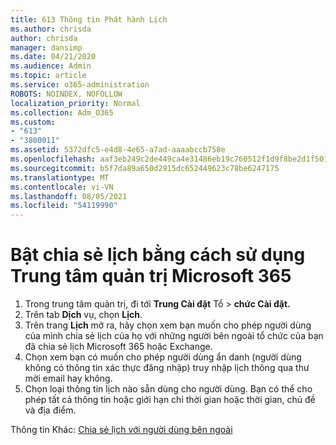 ```yaml
---
title: 613 Thông tin Phát hành Lịch
ms.author: chrisda
author: chrisda
manager: dansimp
ms.date: 04/21/2020
ms.audience: Admin
ms.topic: article
ms.service: o365-administration
ROBOTS: NOINDEX, NOFOLLOW
localization_priority: Normal
ms.collection: Adm_O365
ms.custom:
- "613"
- "3800011"
ms.assetid: 5372dfc5-e4d8-4e65-a7ad-aaaabccb758e
ms.openlocfilehash: aaf3eb249c2de449ca4e31486eb19c760512f1d9f8be2d1f501e7cdf54de62ed
ms.sourcegitcommit: b5f7da89a650d2915dc652449623c78be6247175
ms.translationtype: MT
ms.contentlocale: vi-VN
ms.lasthandoff: 08/05/2021
ms.locfileid: "54119990"
---
```

# <a name="enable-calendar-sharing-using-the-microsoft-365-admin-center"></a>Bật chia sẻ lịch bằng cách sử dụng Trung tâm quản trị Microsoft 365

1. Trong trung tâm quản trị, đi tới **Trung Cài đặt** Tổ   >   **chức Cài đặt.**
2. Trên tab  **Dịch**  vụ, chọn  **Lịch**.
3. Trên trang **Lịch** mở ra, hãy chọn xem bạn muốn cho phép người dùng của mình chia sẻ lịch của họ với những người bên ngoài tổ chức của bạn đã chia sẻ lịch Microsoft 365 hoặc Exchange.
4. Chọn xem bạn có muốn cho phép người dùng ẩn danh (người dùng không có thông tin xác thực đăng nhập) truy nhập lịch thông qua thư mời email hay không.
5. Chọn loại thông tin lịch nào sẵn dùng cho người dùng. Bạn có thể cho phép tất cả thông tin hoặc giới hạn chỉ thời gian hoặc thời gian, chủ đề và địa điểm.

Thông tin Khác: [Chia sẻ lịch với người dùng bên ngoài](https://docs.microsoft.com/microsoft-365/admin/manage/share-calendars-with-external-users)
